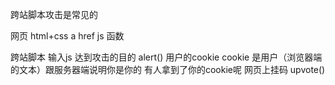 跨站脚本攻击是常见的

网页 html+css a href 
js 函数
<script>
  trumpDie();
</script>
跨站脚本 输入js 达到攻击的目的 alert()
用户的cookie
cookie 是用户（浏览器端的文本）跟服务器端说明你是你的
有人拿到了你的cookie呢
网页上挂码 upvote()